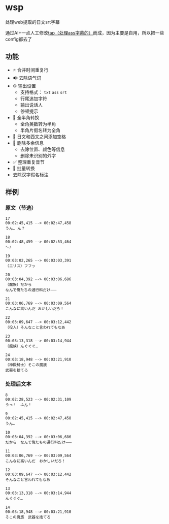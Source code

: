 # wsp
处理web提取的日文srt字幕

通过AI+一点人工修改[tap（处理ass字幕的）](https://github.com/MingYSub/Tap)而成，因为主要是自用，所以把一些config都去了

## 功能

- ⭐ 合并时间重复行
- 🔊 去除语气词
- ⚙️ 输出设置
  - 支持格式： `txt` `ass` `srt`
  - 行尾追加字符
  - 输出说话人
  - 停顿提示
- 🔄 全半角转换
  - 全角英数转为半角
  - 半角片假名转为全角
- 📏 日文和西文之间添加空格
- 🧹 删除多余信息
  - 去除位置、颜色等信息
  - 删除未识别的外字
- ✅ 整理重复音节
- 📂 批量转换
- 去除汉字假名标注

## 样例

### 原文（节选）

```
17
00:02:45,415 --> 00:02:47,458
うん… ん？

18
00:02:48,459 --> 00:02:53,464
～♪

19
00:03:02,265 --> 00:03:03,391
（エリス）フフッ

20
00:03:04,392 --> 00:03:06,686
（魔族）だから
なんで俺たちの通行料だけ⸺

21
00:03:06,769 --> 00:03:09,564
こんなに高いんだ おかしいだろ！

22
00:03:09,647 --> 00:03:12,442
（役人）そんなこと言われてもなあ

23
00:03:13,318 --> 00:03:14,944
（魔族）んぐぐぐ…

24
00:03:18,948 --> 00:03:21,910
（神殿騎士）そこの魔族
武器を捨てろ
```

### 处理后文本

```
8
00:02:28,523 --> 00:02:31,109
うっ！　ふん！

9
00:02:45,415 --> 00:02:47,458
うん…

10
00:03:04,392 --> 00:03:06,686
だから　なんで俺たちの通行料だけ⸺

11
00:03:06,769 --> 00:03:09,564
こんなに高いんだ　おかしいだろ！

12
00:03:09,647 --> 00:03:12,442
そんなこと言われてもなあ

13
00:03:13,318 --> 00:03:14,944
んぐぐぐ…

14
00:03:18,948 --> 00:03:21,910
そこの魔族　武器を捨てろ
```

